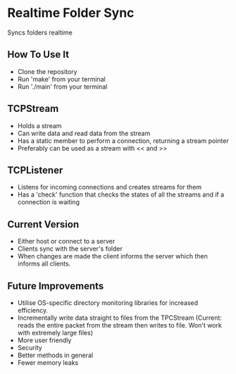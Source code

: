 # Realtime Folder Sync
Syncs folders realtime

## How To Use It
- Clone the repository
- Run 'make' from your terminal
- Run './main' from your terminal

## TCPStream
- Holds a stream
- Can write data and read data from the stream
- Has a static member to perform a connection, returning a stream pointer
- Preferably can be used as a stream with << and >>

## TCPListener
- Listens for incoming connections and creates streams for them
- Has a 'check' function that checks the states of all the streams and if a connection is waiting

## Current Version
- Either host or connect to a server
- Clients sync with the server's folder
- When changes are made the client informs the server which then informs all clients.

## Future Improvements
- Utilise OS-specific directory monitoring libraries for increased efficiency.
- Incrementally write data straight to files from the TPCStream (Current: reads the entire packet from the stream then writes to file. Won't work with extremely large files)
- More user friendly
- Security
- Better methods in general
- Fewer memory leaks

